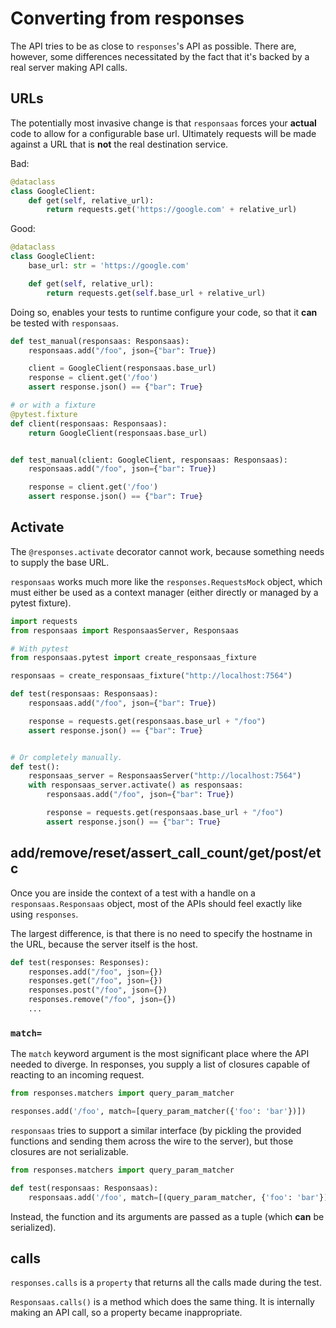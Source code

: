 # Converting from responses

The API tries to be as close to `responses`'s API as possible. There are,
however, some differences necessitated by the fact that it's backed by a real
server making API calls.

## URLs

The potentially most invasive change is that `responsaas` forces your **actual**
code to allow for a configurable base url. Ultimately requests will be made
against a URL that is **not** the real destination service.

Bad:

```python
@dataclass
class GoogleClient:
    def get(self, relative_url):
        return requests.get('https://google.com' + relative_url)
```

Good:

```python
@dataclass
class GoogleClient:
    base_url: str = 'https://google.com'

    def get(self, relative_url):
        return requests.get(self.base_url + relative_url)
```

Doing so, enables your tests to runtime configure your code, so that it **can**
be tested with `responsaas`.

```python
def test_manual(responsaas: Responsaas):
    responsaas.add("/foo", json={"bar": True})

    client = GoogleClient(responsaas.base_url)
    response = client.get('/foo')
    assert response.json() == {"bar": True}

# or with a fixture
@pytest.fixture
def client(responsaas: Responsaas):
    return GoogleClient(responsaas.base_url)


def test_manual(client: GoogleClient, responsaas: Responsaas):
    responsaas.add("/foo", json={"bar": True})

    response = client.get('/foo')
    assert response.json() == {"bar": True}
```

## Activate

The `@responses.activate` decorator cannot work, because something needs to
supply the base URL.

`responsaas` works much more like the `responses.RequestsMock` object, which
must either be used as a context manager (either directly or managed by a pytest
fixture).

```python
import requests
from responsaas import ResponsaasServer, Responsaas

# With pytest
from responsaas.pytest import create_responsaas_fixture

responsaas = create_responsaas_fixture("http://localhost:7564")

def test(responsaas: Responsaas):
    responsaas.add("/foo", json={"bar": True})

    response = requests.get(responsaas.base_url + "/foo")
    assert response.json() == {"bar": True}


# Or completely manually.
def test():
    responsaas_server = ResponsaasServer("http://localhost:7564")
    with responsaas_server.activate() as responsaas:
        responsaas.add("/foo", json={"bar": True})

        response = requests.get(responsaas.base_url + "/foo")
        assert response.json() == {"bar": True}
```

## add/remove/reset/assert_call_count/get/post/etc

Once you are inside the context of a test with a handle on a
`responsaas.Responsaas` object, most of the APIs should feel exactly like using
`responses`.

The largest difference, is that there is no need to specify the hostname in the
URL, because the server itself is the host.

```python
def test(responses: Responses):
    responses.add("/foo", json={})
    responses.get("/foo", json={})
    responses.post("/foo", json={})
    responses.remove("/foo", json={})
    ...
```

### `match=`

The `match` keyword argument is the most significant place where the API needed
to diverge. In responses, you supply a list of closures capable of reacting to
an incoming request.

```python
from responses.matchers import query_param_matcher

responses.add('/foo', match=[query_param_matcher({'foo': 'bar'})])
```

`responsaas` tries to support a similar interface (by pickling the provided
functions and sending them across the wire to the server), but those closures
are not serializable.

```python
from responses.matchers import query_param_matcher

def test(responsaas: Responsaas):
    responsaas.add('/foo', match=[(query_param_matcher, {'foo': 'bar'})])
```

Instead, the function and its arguments are passed as a tuple (which **can** be
serialized).

## calls

`responses.calls` is a `property` that returns all the calls made during the
test.

`Responsaas.calls()` is a method which does the same thing. It is internally
making an API call, so a property became inappropriate.
